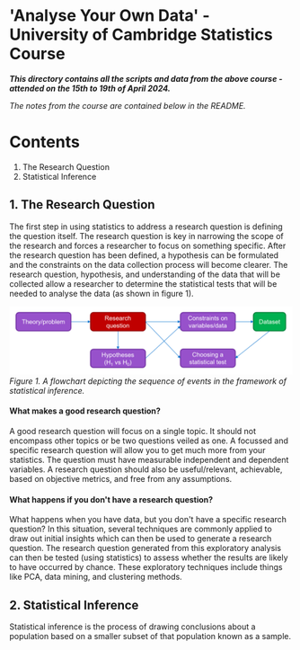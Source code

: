 # 'Analyse Your Own Data' - University of Cambridge Statistics Course

***This directory contains all the scripts and data from the above course - attended on the 15th to 19th of April 2024.***

*The notes from the course are contained below in the README.*

# Contents
1. The Research Question
2. Statistical Inference 

## 1. The Research Question

The first step in using statistics to address a research question is defining the question itself. The research question
is key in narrowing the scope of the research and forces a researcher to focus on something specific. After the research
question has been defined, a hypothesis can be formulated and the constraints on the data collection process will become
clearer. The research question, hypothesis, and understanding of the data that will be collected allow a researcher to 
determine the statistical tests that will be needed to analyse the data (as shown in figure 1).

![](./images/research_question_flowchart.png)
*Figure 1. A flowchart depicting the sequence of events in the framework of statistical inference.*

#### What makes a good research question?

A good research question will focus on a single topic. It should not encompass other topics or be two questions veiled 
as one. A focussed and specific research question will allow you to get much more from your statistics. The question must 
have measurable independent and dependent variables. A research question should also be useful/relevant, 
achievable, based on objective metrics, and free from any assumptions. 

#### What happens if you don't have a research question?

What happens when you have data, but you don't have a specific research question? In this situation, several techniques 
are commonly applied to draw out initial insights which can then be used to generate a research question. The research 
question generated from this exploratory analysis can then be tested (using statistics) to assess whether the results 
are likely to have occurred by chance. These exploratory techniques include things like PCA, data mining, and 
clustering methods. 

## 2. Statistical Inference

Statistical inference is the process of drawing conclusions about a population based on a smaller subset of that 
population known as a sample.